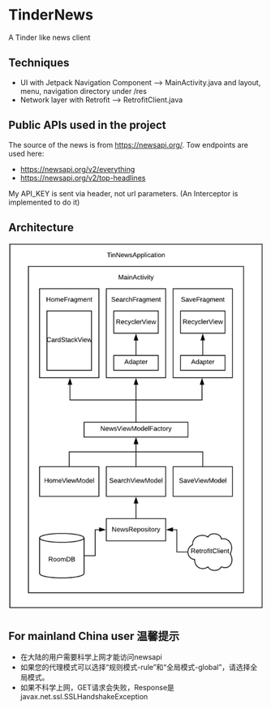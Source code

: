 # TinderNews
A Tinder like news client

## Techniques
- UI with Jetpack Navigation Component --> MainActivity.java and layout, menu, navigation directory under /res 
- Network layer with Retrofit --> RetrofitClient.java

## Public APIs used in the project
The source of the news is from https://newsapi.org/. Tow endpoints are used here:
- https://newsapi.org/v2/everything
- https://newsapi.org/v2/top-headlines

My API_KEY is sent via header, not url parameters. (An Interceptor is implemented to do it)

## Architecture
![Architecture](https://github.com/YW-Ma/TinderNews/blob/master/Architecture.png)

## For mainland China user 温馨提示
- 在大陆的用户需要科学上网才能访问newsapi
- 如果您的代理模式可以选择“规则模式-rule”和“全局模式-global”，请选择全局模式。
- 如果不科学上网，GET请求会失败，Response是javax.net.ssl.SSLHandshakeException
